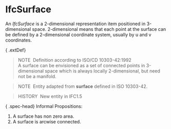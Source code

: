 IfcSurface
==========

An _IfcSurface_ is a 2-dimensional representation item positioned in 3-dimensional space. 2-dimensional means that each point at the surface can be defined by a 2-dimensional coordinate system, usually by u and v coordinates.

{ .extDef}
> NOTE&nbsp; Definition according to ISO/CD 10303-42:1992  
> A surface can be envisioned as a set of connected points in 3-dimensional space which is always locally 2-dimensional, but need not be a manifold.

> NOTE&nbsp; Entity adapted from **surface** defined in ISO 10303-42.

> HISTORY&nbsp; New entity in IFC1.5

{ .spec-head}
Informal Propositions:

1. A surface has non zero area.
2. A surface is arcwise connected.
